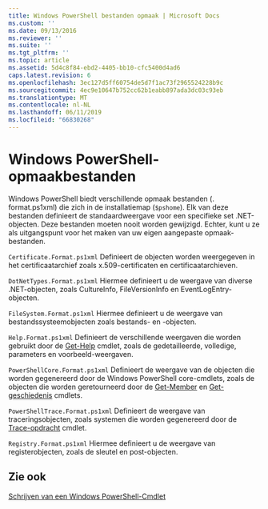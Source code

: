 ```yaml
---
title: Windows PowerShell bestanden opmaak | Microsoft Docs
ms.custom: ''
ms.date: 09/13/2016
ms.reviewer: ''
ms.suite: ''
ms.tgt_pltfrm: ''
ms.topic: article
ms.assetid: 5d4c8f84-ebd2-4405-bb10-cfc5400d4ad6
caps.latest.revision: 6
ms.openlocfilehash: 3ec127d5ff60754de5d7f1ac73f2965524228b9c
ms.sourcegitcommit: 4ec9e10647b752cc62b1eabb897ada3dc03c93eb
ms.translationtype: MT
ms.contentlocale: nl-NL
ms.lasthandoff: 06/11/2019
ms.locfileid: "66830268"
---
```

# <a name="windows-powershell-formatting-files"></a>Windows PowerShell-opmaakbestanden

Windows PowerShell biedt verschillende opmaak bestanden (. format.ps1xml) die zich in de installatiemap (`$pshome`). Elk van deze bestanden definieert de standaardweergave voor een specifieke set .NET-objecten. Deze bestanden moeten nooit worden gewijzigd. Echter, kunt u ze als uitgangspunt voor het maken van uw eigen aangepaste opmaak-bestanden.

`Certificate.Format.ps1xml` Definieert de objecten worden weergegeven in het certificaatarchief zoals x.509-certificaten en certificaatarchieven.

`DotNetTypes.Format.ps1xml` Hiermee definieert u de weergave van diverse .NET-objecten, zoals CultureInfo, FileVersionInfo en EventLogEntry-objecten.

`FileSystem.Format.ps1xml` Hiermee definieert u de weergave van bestandssysteemobjecten zoals bestands- en -objecten.

`Help.Format.ps1xml` Definieert de verschillende weergaven die worden gebruikt door de [Get-Help](/powershell/module/Microsoft.PowerShell.Core/Get-Help) cmdlet, zoals de gedetailleerde, volledige, parameters en voorbeeld-weergaven.

`PowerShellCore.Format.ps1xml` Definieert de weergave van de objecten die worden gegenereerd door de Windows PowerShell core-cmdlets, zoals de objecten die worden geretourneerd door de [Get-Member](/powershell/module/Microsoft.PowerShell.Utility/Get-Member) en [Get-geschiedenis](/powershell/module/Microsoft.PowerShell.Core/Get-History) cmdlets.

`PowerShellTrace.Format.ps1xml` Definieert de weergave van traceringsobjecten, zoals systemen die worden gegenereerd door de [Trace-opdracht](/powershell/module/Microsoft.PowerShell.Utility/Trace-Command) cmdlet.

`Registry.Format.ps1xml` Hiermee definieert u de weergave van registerobjecten, zoals de sleutel en post-objecten.

## <a name="see-also"></a>Zie ook

[Schrijven van een Windows PowerShell-Cmdlet](../cmdlet/writing-a-windows-powershell-cmdlet.md)

